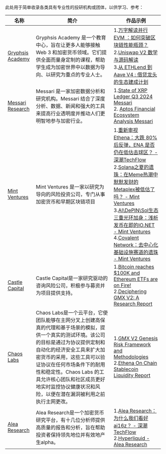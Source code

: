 此处用于简单收录各类具有专业性的投研机构或团体，以供学习、参考：

| 名称                                                         | 简介                                                         | 作品示例                                                     |
| ------------------------------------------------------------ | ------------------------------------------------------------ | ------------------------------------------------------------ |
| [Gryphsis Academy](https://www.gryphsis.com/courses)         | Gryphsis Academy 是一个教育中心，旨在让更多人能够接触 Web 3 和加密货币领域。它们提供全面而量身定制的课程，帮助学生成为加密世界中以数据为导向、以研究为重点的专业人士。 | 1.[万字解读并行 EVM ：如何突破区块链性能瓶颈？](https://mp.weixin.qq.com/s/DfABge5nww7snxSbV85l-A)<br />2.[Uniswap V2 数学与源码解读](https://mp.weixin.qq.com/s/XXjoZG6wMRkbCDk65lubMg)<br />3.[从 ETHLend 到 Aave V4 : 借贷龙头的生态建成计划](https://mp.weixin.qq.com/s/8LGS3diMT24ENsNr9xr0hQ) |
| [Messari Research](https://messari.io/research/protocol-reporting) | Messari 是一家加密数据分析和研究机构。Messari 结合了深度分析、数据、新闻和强大的工具来提高行业透明度并推动人们更明智地参与加密行业。 | 1.[State of XRP Ledger Q3 2024  Messari](https://messari.io/report/state-of-xrp-ledger-q3-2024)<br />2. [Aptos Financial Ecosystem Analysis  Messari](https://messari.io/report/aptos-financial-ecosystem-analysis) |
| [Mint Ventures](https://mintventures.fund/)                  | Mint Ventures 是一家以研究为导向的风险投资公司，专门从事加密货币和早期区块链项目 | 1.[重新审视 Ethena：大跌 80% 后反弹，ENA 是否仍在低估击球区？ - 深潮TechFlow](https://www.techflowpost.com/article/detail_21307.html)<br />2.[Solana之夏的遗珠：在Meme热潮中默默发财的Metaplex被低估了吗？ - Mint Ventures](https://research.mintventures.fund/2024/12/02/zh-the-underrated-gem-of-solana-summer-is-metaplex-undervalued-amid-the-meme-frenzy/)<br />3.[AI\DePIN\Sol生态三重光环加身：浅析发币在即的IO.NET - Mint Ventures](https://research.mintventures.fund/2024/04/08/zh-a-new-solana-based-ai-depin-project-a-brief-analysis-of-upcoming-tokenlaunch-io-net/)<br />4.[Covalent Network：去中心化基础设施赛道的遗珠 - Mint Ventures](https://research.mintventures.fund/2024/01/24/zh-covalent-network-the-hidden-gem-of-decentralized-infrastructure/) |
| [Castle Capital](https://chronicle.castlecapital.vc/)        | Castle Capital是一家研究驱动的咨询风险公司，积极参与募资并为项目提供支持。 | 1.[Bitcoin reaches $100K and Ethereum ETFs are on Fire!](https://chronicle.castlecapital.vc/p/bitcoin-reaches-100k-and-ethereum-etfs-are-on-fire)<br />2.[Deciphering GMX V2: A Research Report ](https://chronicle.castlecapital.vc/p/deciphering-gmx-v2-next-wave-decentralized-perps) |
| [Chaos Labs ](https://chaoslabs.xyz/blog?type=research)      | Chaos Labs是一个云平台，它使团队能够在主网分叉上创建高保真的代理和基于场景的模拟，提供一个真实的测试环境。该公司的目标是通过为协议提供定制和自动化的经济安全工具来扩大加密货币的采用，这些工具可以验证协议在任何市场条件下的耐用性和稳定性。Chaos Labs 的工具允许核心团队和社区成员更好地实时监控协议健康状况和风险，以便在潜在漏洞被利用之前执行主网更改。 | 1.[GMX V2 Genesis Risk Framework and Methodologies](https://cdn.sanity.io/files/zmh9mnff/production/5bad11c7f3a13da45a6f2a0eda85acb892975b2b.pdf)<br />2.[Ethena On Chain Stablecoin Liquidity Report](https://cdn.sanity.io/files/zmh9mnff/production/483c5718a98f1a432ce0e09c05347520ad5d17b2.pdf) |
| [Alea Research](https://alearesearch.io/research/)           | Alea Research是一个加密货币研究平台，有十几位分析师提供高质量的报告和分析，旨在帮助投资者保持领先地位并有效地产生alpha。 | 1.[Alea Research：为什么我们看好 ai16z？ - 深潮TechFlow](https://www.techflowpost.com/article/detail_22545.html)<br />2.[Hyperliquid - Alea Research](https://alearesearch.io/blueprint/hyperliquid/)<br /> |




